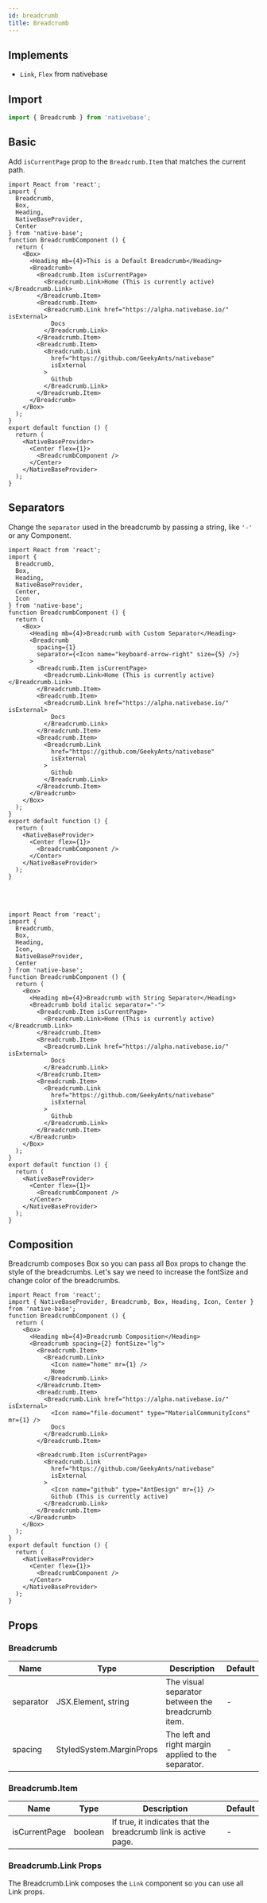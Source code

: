 ```yaml
---
id: breadcrumb
title: Breadcrumb
---
```


## Implements

- `Link`, `Flex` from nativebase

## Import

```jsx
import { Breadcrumb } from 'nativebase';
```

## Basic

Add `isCurrentPage` prop to the `Breadcrumb.Item` that matches the current path.

```SnackPlayer name=Breadcrumb%20Basic
import React from 'react';
import {
  Breadcrumb,
  Box,
  Heading,
  NativeBaseProvider,
  Center
} from 'native-base';
function BreadcrumbComponent () {
  return (
    <Box>
      <Heading mb={4}>This is a Default Breadcrumb</Heading>
      <Breadcrumb>
        <Breadcrumb.Item isCurrentPage>
          <Breadcrumb.Link>Home (This is currently active)</Breadcrumb.Link>
        </Breadcrumb.Item>
        <Breadcrumb.Item>
          <Breadcrumb.Link href="https://alpha.nativebase.io/" isExternal>
            Docs
          </Breadcrumb.Link>
        </Breadcrumb.Item>
        <Breadcrumb.Item>
          <Breadcrumb.Link
            href="https://github.com/GeekyAnts/nativebase"
            isExternal
          >
            Github
          </Breadcrumb.Link>
        </Breadcrumb.Item>
      </Breadcrumb>
    </Box>
  );
}
export default function () {
  return (
    <NativeBaseProvider>
      <Center flex={1}>
        <BreadcrumbComponent />
      </Center>
    </NativeBaseProvider>
  );
}
```

## Separators

Change the `separator` used in the breadcrumb by passing a string, like `'-'` or any Component.

```SnackPlayer name=Breadcrumb%20Component%20Separator
import React from 'react';
import {
  Breadcrumb,
  Box,
  Heading,
  NativeBaseProvider,
  Center,
  Icon
} from 'native-base';
function BreadcrumbComponent () {
  return (
    <Box>
      <Heading mb={4}>Breadcrumb with Custom Separator</Heading>
      <Breadcrumb
        spacing={1}
        separator={<Icon name="keyboard-arrow-right" size={5} />}
      >
        <Breadcrumb.Item isCurrentPage>
          <Breadcrumb.Link>Home (This is currently active)</Breadcrumb.Link>
        </Breadcrumb.Item>
        <Breadcrumb.Item>
          <Breadcrumb.Link href="https://alpha.nativebase.io/" isExternal>
            Docs
          </Breadcrumb.Link>
        </Breadcrumb.Item>
        <Breadcrumb.Item>
          <Breadcrumb.Link
            href="https://github.com/GeekyAnts/nativebase"
            isExternal
          >
            Github
          </Breadcrumb.Link>
        </Breadcrumb.Item>
      </Breadcrumb>
    </Box>
  );
}
export default function () {
  return (
    <NativeBaseProvider>
      <Center flex={1}>
        <BreadcrumbComponent />
      </Center>
    </NativeBaseProvider>
  );
}
```

<br/>
<br/>

```SnackPlayer name=Breadcrumb%20String%20Separator
import React from 'react';
import {
  Breadcrumb,
  Box,
  Heading,
  Icon,
  NativeBaseProvider,
  Center
} from 'native-base';
function BreadcrumbComponent () {
  return (
    <Box>
      <Heading mb={4}>Breadcrumb with String Separator</Heading>
      <Breadcrumb bold italic separator="-">
        <Breadcrumb.Item isCurrentPage>
          <Breadcrumb.Link>Home (This is currently active)</Breadcrumb.Link>
        </Breadcrumb.Item>
        <Breadcrumb.Item>
          <Breadcrumb.Link href="https://alpha.nativebase.io/" isExternal>
            Docs
          </Breadcrumb.Link>
        </Breadcrumb.Item>
        <Breadcrumb.Item>
          <Breadcrumb.Link
            href="https://github.com/GeekyAnts/nativebase"
            isExternal
          >
            Github
          </Breadcrumb.Link>
        </Breadcrumb.Item>
      </Breadcrumb>
    </Box>
  );
}
export default function () {
  return (
    <NativeBaseProvider>
      <Center flex={1}>
        <BreadcrumbComponent />
      </Center>
    </NativeBaseProvider>
  );
}
```

## Composition

Breadcrumb composes Box so you can pass all Box props to change the style of the breadcrumbs. Let's say we need to increase the fontSize and change color of the breadcrumbs.

```SnackPlayer name=Breadcrumb%20Composition
import React from 'react';
import { NativeBaseProvider, Breadcrumb, Box, Heading, Icon, Center } from 'native-base';
function BreadcrumbComponent () {
  return (
    <Box>
      <Heading mb={4}>Breadcrumb Composition</Heading>
      <Breadcrumb spacing={2} fontSize="lg">
        <Breadcrumb.Item>
          <Breadcrumb.Link>
            <Icon name="home" mr={1} />
            Home
          </Breadcrumb.Link>
        </Breadcrumb.Item>
        <Breadcrumb.Item>
          <Breadcrumb.Link href="https://alpha.nativebase.io/" isExternal>
            <Icon name="file-document" type="MaterialCommunityIcons" mr={1} />
            Docs
          </Breadcrumb.Link>
        </Breadcrumb.Item>

        <Breadcrumb.Item isCurrentPage>
          <Breadcrumb.Link
            href="https://github.com/GeekyAnts/nativebase"
            isExternal
          >
            <Icon name="github" type="AntDesign" mr={1} />
            Github (This is currently active)
          </Breadcrumb.Link>
        </Breadcrumb.Item>
      </Breadcrumb>
    </Box>
  );
}
export default function () {
  return (
    <NativeBaseProvider>
      <Center flex={1}>
        <BreadcrumbComponent />
      </Center>
    </NativeBaseProvider>
  );
}
```

## Props

### Breadcrumb

| Name      | Type                     | Description                                         | Default |
| --------- | ------------------------ | --------------------------------------------------- | ------- |
| separator | JSX.Element, string      | The visual separator between the breadcrumb item.   | -       |
| spacing   | StyledSystem.MarginProps | The left and right margin applied to the separator. | -       |

### Breadcrumb.Item

| Name          | Type    | Description                                                    | Default |
| ------------- | ------- | -------------------------------------------------------------- | ------- |
| isCurrentPage | boolean | If true, it indicates that the breadcrumb link is active page. | -       |

### **Breadcrumb.Link Props**

The Breadcrumb.Link composes the `Link` component so you can use all Link props.

